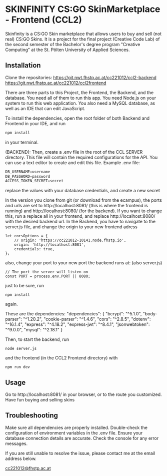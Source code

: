 # SKINFINITY CS:GO SkinMarketplace - Frontend (CCL2)

Skinfinity is a CS:GO Skin marketplace that allows users to buy and sell (not real) CS:GO Skins. It is a project for the final project (Creative Code Lab) of the second semester of the Bachelor's degree program "Creative Computing" at the St. Pölten University of Applied Sciences.


## Installation

Clone the repositories:
https://git.nwt.fhstp.ac.at/cc221012/ccl2-backend
https://git.nwt.fhstp.ac.at/cc221012/ccl2frontend

There are three parts to this Project, the Frontend, the Backend, and the database. You need all of them to run this app.
You need Node.js on your system to run this web application. You also need a MySQL database, as well as an IDE that can edit JavaScript.

To install the dependencies, open the root folder of both Backend and Frontend in your IDE, and run

```bash
npm install
```
in your terminal.

(BACKEND):
Then, create a .env file in the root of the CCL SERVER directory. This file will contain the required configurations for the API. You can use a text editor to create and edit this file. Example .env file:

```javascript
DB_USERNAME=username
DB_PASSWORD=password
ACCESS_TOKEN_SECRET=secret

```

replace the values with your database credentials, and create a new secret

In the version you clone from git (or download from the ecampus), the ports and urls are set to http://localhost:8081/ (this is where the frontend is running) and http://localhost:8080/ (for the backend).
If you want to change this, run a replace all in your frontend, and replace http://localhost:8080/ with the desired backend url. In the Backend, you have to navigate to the server.js file, and change the origin to your new frontend adress

```
let corsOptions = {
    // origin: 'https://cc221012-10141.node.fhstp.io',
    origin: 'http://localhost:8081',
    credentials: true,
};
```
also, change your port to your new port the backend runs at: (also server.js)
```
// The port the server will listen on
const PORT = process.env.PORT || 8080;

```
just to be sure, run
```
npm install
```
again.

These are the dependencies:
"dependencies": {
"bcrypt": "^5.1.0",
"body-parser": "^1.20.2",
"cookie-parser": "^1.4.6",
"cors": "^2.8.5",
"dotenv": "^16.1.4",
"express": "^4.18.2",
"express-jwt": "^8.4.1",
"jsonwebtoken": "^9.0.0",
"mysql": "^2.18.1"
}


Then, to start the backend, run 
```
node server.js
```
and the frontend (in the CCL2 Frontend directory) with
```
npm run dev
```

## Usage

Go to http://localhost:8081/ in your browser, or to the route you customized.
Have fun buying and selling skins

## Troubleshooting

Make sure all dependencies are properly installed.
Double-check the configuration of environment variables in the .env file.
Ensure your database connection details are accurate.
Check the console for any error messages.

If you are still unable to resolve the issue, please contact me at the email address below.

cc221012@fhstp.ac.at
